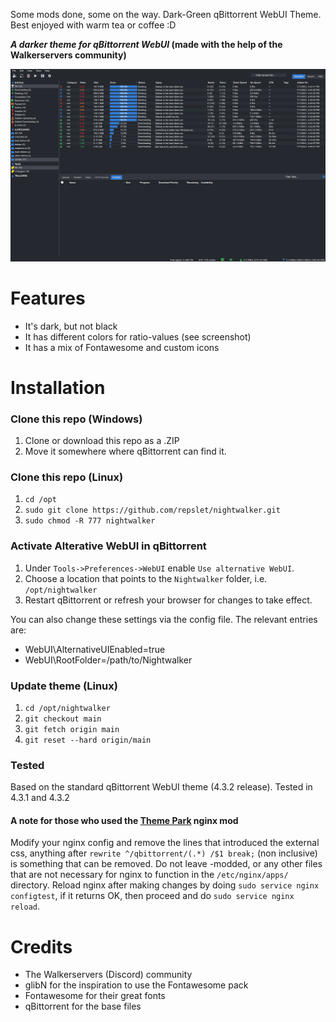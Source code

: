 Some mods done, some on the way.
Dark-Green qBittorrent WebUI Theme.
Best enjoyed with warm tea or coffee :D

**_A darker theme for qBittorrent WebUI_ (made with the help of the Walkerservers community)**

![preview][preview]

# Features

- It's dark, but not black
- It has different colors for ratio-values (see screenshot)
- It has a mix of Fontawesome and custom icons

# Installation

### Clone this repo (Windows)

1. Clone or download this repo as a .ZIP
2. Move it somewhere where qBittorrent can find it.

### Clone this repo (Linux)

1. `cd /opt`
2. `sudo git clone https://github.com/repslet/nightwalker.git`
3. `sudo chmod -R 777 nightwalker`

### Activate Alterative WebUI in qBittorrent

1. Under `Tools->Preferences->WebUI` enable `Use alternative WebUI`.
2. Choose a location that points to the `Nightwalker` folder, i.e. `/opt/nightwalker`
3. Restart qBittorrent or refresh your browser for changes to take effect.

You can also change these settings via the config file. The relevant entries are:

- WebUI\AlternativeUIEnabled=true
- WebUI\RootFolder=/path/to/Nightwalker

### Update theme (Linux)

1. `cd /opt/nightwalker`
2. `git checkout main`
3. `git fetch origin main`
4. `git reset --hard origin/main`

### Tested

Based on the standard qBittorrent WebUI theme (4.3.2 release).
Tested in 4.3.1 and 4.3.2

#### A note for those who used the [Theme Park][theme.park] nginx mod

Modify your nginx config and remove the lines that introduced the external css, anything after `rewrite ^/qbittorrent/(.*) /$1 break;` (non inclusive) is something that can be removed. Do not leave -modded, or any other files that are not necessary for nginx to function in the `/etc/nginx/apps/` directory. Reload nginx after making changes by doing `sudo service nginx configtest`, if it returns OK, then proceed and do `sudo service nginx reload`.

# Credits

- The Walkerservers (Discord) community
- glibN for the inspiration to use the Fontawesome pack
- Fontawesome for their great fonts
- qBittorrent for the base files

[preview]: preview.png
[qbittorrentsource]: https://github.com/qbittorrent/qBittorrent/tree/master/src/webui/www1\
[theme.park]: https://github.com/gilbN/theme.park/wiki/qBittorrent
